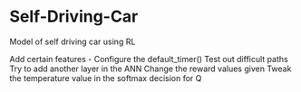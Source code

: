 # Self-Driving-Car
Model of self driving car using RL


Add certain features - 
Configure the default_timer()
Test out difficult paths
Try to add another layer in the ANN
Change the reward values given
Tweak the temperature value in the softmax decision for Q
